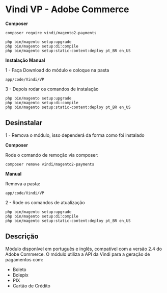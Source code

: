 # Vindi VP - Adobe Commerce 

**Composer**

```
composer require vindi/magento2-payments

php bin/magento setup:upgrade
php bin/magento setup:di:compile
php bin/magento setup:static-content:deploy pt_BR en_US
```

**Instalação Manual**

  

1 - Faça Download do módulo e coloque na pasta
```
app/code/Vindi/VP
```

3 - Depois rodar os comandos de instalação

```
php bin/magento setup:upgrade
php bin/magento setup:di:compile
php bin/magento setup:static-content:deploy pt_BR en_US
```

## Desinstalar

1 - Remova o módulo, isso dependerá da forma como foi instalado

**Composer**  

Rode o comando de remoção via composer:  
```
composer remove vindi/magento2-payments
```

**Manual**  

Remova a pasta:  
```
app/code/Vindi/VP
```

2 - Rode os comandos de atualização

```
php bin/magento setup:upgrade
php bin/magento setup:di:compile
php bin/magento setup:static-content:deploy pt_BR en_US
```


## Descrição
Módulo disponível em português e inglês, compatível com a versão 2.4 do Adobe Commerce.
O módulo utiliza a API da Vindi para a geração de pagamentos com:  
- Boleto
- Bolepix
- PIX  
- Cartão de Crédito

